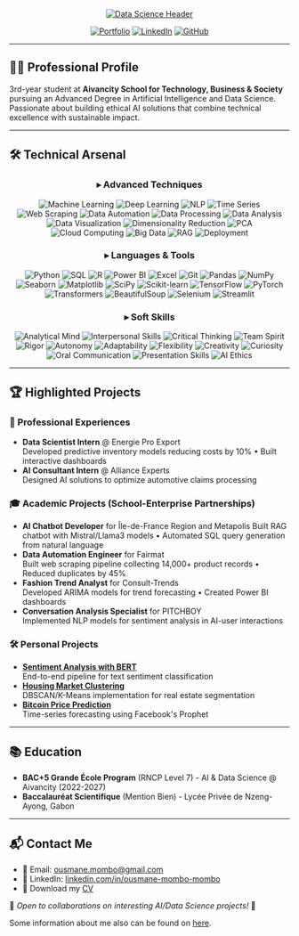 <div align="center">
  
<!-- Animation premium avec effets avancés -->
<a href="https://ousmanemombomombo.github.io">
  <a href="https://ousmanemombomombo.github.io">
  <img src="https://readme-typing-svg.demolab.com?font=Fira+Code&weight=700&size=32&duration=3000&pause=1000&color=1E40AF&background=45FF8B00&center=true&vCenter=true&width=700&height=90&lines=Hello+World+%F0%9F%91%8B;I'm+Ousmane+MOMBO+MOMBO+🚀;Transforming+Data+Into+Decisions;Architecting+Intelligent+Systems" alt="Data Science Header" />
</a>
</a>

</div>

<div align="center">

[![Portfolio](https://img.shields.io/badge/🌐_Portfolio-ousmanemombomombo.github.io-1E40AF?style=for-the-badge)](https://ousmanemombomombo.github.io)
[![LinkedIn](https://img.shields.io/badge/🔗_LinkedIn-Connect-1E40AF?style=for-the-badge)](https://www.linkedin.com/in/ousmane-mombo-mombo/)
[![GitHub](https://img.shields.io/badge/💻_GitHub-181717?style=for-the-badge&logo=github)](https://github.com/OusmaneMomboMombo)

</div>

---

## 👨‍💻 Professional Profile
3rd-year student at **Aivancity School for Technology, Business & Society** pursuing an Advanced Degree in Artificial Intelligence and Data Science. Passionate about building ethical AI solutions that combine technical excellence with sustainable impact.


---

## 🛠 Technical Arsenal

<div align="center">

### ▸ Advanced Techniques
![Machine Learning](https://img.shields.io/badge/Machine_Learning-FF6F00)
![Deep Learning](https://img.shields.io/badge/Deep_Learning-EE4C2C)
![NLP](https://img.shields.io/badge/NLP-8A2BE2)
![Time Series](https://img.shields.io/badge/Time_Series-4169E1)
![Web Scraping](https://img.shields.io/badge/Web_Scraping-2E8B57)
![Data Automation](https://img.shields.io/badge/Data_Automation-228B22)
![Data Processing](https://img.shields.io/badge/Data_Processing-483D8B)
![Data Analysis](https://img.shields.io/badge/Data_Analysis-FF6F00)
![Data Visualization](https://img.shields.io/badge/Data_Visualization-1E90FF)
![Dimensionality Reduction](https://img.shields.io/badge/Dimensionality_Reduction-9370DB)
![PCA](https://img.shields.io/badge/PCA-1E90FF)
![Cloud Computing](https://img.shields.io/badge/Cloud_Computing-228B22)
![Big Data](https://img.shields.io/badge/Big_Data-483D8B)
![RAG](https://img.shields.io/badge/RAG_Architecture-9370DB)
![Deployment](https://img.shields.io/badge/Deployment-FF6F00)

### ▸ Languages & Tools
![Python](https://img.shields.io/badge/Python-3776AB?logo=python&logoColor=white)
![SQL](https://img.shields.io/badge/SQL-4479A1?logo=postgresql&logoColor=white)
![R](https://img.shields.io/badge/R-276DC3?logo=r&logoColor=white)
![Power BI](https://img.shields.io/badge/Power_BI-F2C811?logo=powerbi&logoColor=black)
![Excel](https://img.shields.io/badge/Excel-217346?logo=microsoftexcel&logoColor=white)
![Git](https://img.shields.io/badge/Git-F05032?logo=git&logoColor=white)
![Pandas](https://img.shields.io/badge/Pandas-150458?logo=pandas&logoColor=white)
![NumPy](https://img.shields.io/badge/NumPy-013243?logo=numpy&logoColor=white)
![Seaborn](https://img.shields.io/badge/Seaborn-5C8DBC?logo=python&logoColor=white)
![Matplotlib](https://img.shields.io/badge/Matplotlib-11557C?logo=python&logoColor=white)
![SciPy](https://img.shields.io/badge/SciPy-8CAAE6?logo=scipy&logoColor=white)
![Scikit-learn](https://img.shields.io/badge/Scikit_learn-F7931E?logo=scikit-learn&logoColor=white)
![TensorFlow](https://img.shields.io/badge/TensorFlow-FF6F00?logo=tensorflow&logoColor=white)
![PyTorch](https://img.shields.io/badge/PyTorch-EE4C2C?logo=pytorch&logoColor=white)
![Transformers](https://img.shields.io/badge/Transformers-FFA500?logo=huggingface&logoColor=white)
![BeautifulSoup](https://img.shields.io/badge/BeautifulSoup-228B22?logo=python&logoColor=white)
![Selenium](https://img.shields.io/badge/Selenium-43B02A?logo=selenium&logoColor=white)
![Streamlit](https://img.shields.io/badge/Streamlit-FF4B4B?logo=streamlit&logoColor=white)

### ▸ Soft Skills
![Analytical Mind](https://img.shields.io/badge/Analytical_Mind-1E90FF)
![Interpersonal Skills](https://img.shields.io/badge/Interpersonal_Skills-32CD32)
![Critical Thinking](https://img.shields.io/badge/Critical_Thinking-483D8B)
![Team Spirit](https://img.shields.io/badge/Team_Spirit-32CD32)
![Rigor](https://img.shields.io/badge/Rigor-4169E1)
![Autonomy](https://img.shields.io/badge/Autonomy-9370DB)
![Adaptability](https://img.shields.io/badge/Adaptability-FF8C00)
![Flexibility](https://img.shields.io/badge/Flexibility-FF8C00)
![Creativity](https://img.shields.io/badge/Creativity-8A2BE2)
![Curiosity](https://img.shields.io/badge/Curiosity-8A2BE2)
![Oral Communication](https://img.shields.io/badge/Oral_Communication-FF8C00)
![Presentation Skills](https://img.shields.io/badge/Presentation_Skills-FF8C00)
![AI Ethics](https://img.shields.io/badge/AI_Ethics-483D8B)

</div>

---

## 🏆 Highlighted Projects

### 💼 Professional Experiences
- **Data Scientist Intern** @ Energie Pro Export  
  Developed predictive inventory models reducing costs by 10% • Built interactive dashboards
- **AI Consultant Intern** @ Alliance Experts  
  Designed AI solutions to optimize automotive claims processing

### 🎓 Academic Projects (School-Enterprise Partnerships)
- **AI Chatbot Developer** for Île-de-France Region and Metapolis
  Built RAG chatbot with Mistral/Llama3 models • Automated SQL query generation from natural language
- **Data Automation Engineer** for Fairmat  
  Built web scraping pipeline collecting 14,000+ product records • Reduced duplicates by 45%
- **Fashion Trend Analyst** for Consult-Trends  
  Developed ARIMA models for trend forecasting • Created Power BI dashboards
- **Conversation Analysis Specialist** for PITCHBOY  
  Implemented NLP models for sentiment analysis in AI-user interactions

### 🛠️ Personal Projects
- **[Sentiment Analysis with BERT](https://github.com/OusmaneMomboMombo/sentiment-analysis-bert)**  
  End-to-end pipeline for text sentiment classification
- **[Housing Market Clustering](https://github.com/OusmaneMomboMombo/housing-cluster-analysis)**  
  DBSCAN/K-Means implementation for real estate segmentation
- **[Bitcoin Price Prediction](https://github.com/OusmaneMomboMombo/prophet-bitcoin-analysis)**  
  Time-series forecasting using Facebook's Prophet

---

## 📚 Education
- **BAC+5 Grande École Program** (RNCP Level 7) - AI & Data Science @ Aivancity (2022-2027)
- **Baccalauréat Scientifique** (Mention Bien) - Lycée Privée de Nzeng-Ayong, Gabon

---

## 📬 Contact Me
- 📧 Email: ousmane.mombo@gmail.com
- 💼 LinkedIn: [linkedin.com/in/ousmane-mombo-mombo](https://www.linkedin.com/in/ousmane-mombo-mombo/)
- 📁 Download my [CV](CV_Alternance_Ousmane_MOMBO_MOMBO_Data_Scientist_v2.0.pdf)

🌟 *Open to collaborations on interesting AI/Data Science projects!* 🌟

Some information about me also can be found on [here](https://ousmanemombomombo.github.io/).
